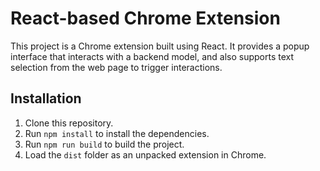 # React-based Chrome Extension

This project is a Chrome extension built using React. It provides a popup interface that interacts with a backend model, and also supports text selection from the web page to trigger interactions.

## Installation

1. Clone this repository.
2. Run `npm install` to install the dependencies.
3. Run `npm run build` to build the project.
4. Load the `dist` folder as an unpacked extension in Chrome.
